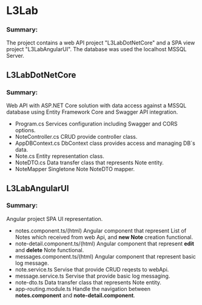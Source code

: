 # L3Lab
### Summary:
  The project contains a web API project "L3LabDotNetCore" and a SPA view project "L3LabAngularUI". The database was used the localhost MSSQL Server.
## L3LabDotNetCore
### Summary:
  Web API with ASP.NET Core solution with data access against a MSSQL database using Entity Framework Core and Swagger API integration.
- Program.cs  Services configuration including Swagger and CORS options.
- NoteController.cs CRUD provide controller class.
- AppDBContext.cs DbContext class provides access and managing DB`s data.
- Note.cs Entity representation class.
- NoteDTO.cs Data transfer class that represents Note entity.
- NoteMapper Singletone Note NoteDTO mapper.
## L3LabAngularUI
### Summary:
  Angular project SPA UI representation.
- notes.component.ts/(html) Angular component that represent List of Notes which received from web Api, and **new Note** creation functional.
- note-detail.component.ts/(html) Angular component that represent **edit** and **delete** Note functional.
- messages.component.ts/(html) Angular component that represent basic log message.
- note.service.ts Servise that provide CRUD reqests to webApi.
- message.service.ts Servise that provide basic log messaging.
- note-dto.ts Data transfer class that represents Note entity.
- app-routing.module.ts Handle the navigation between **notes.component** and **note-detail.component**.
